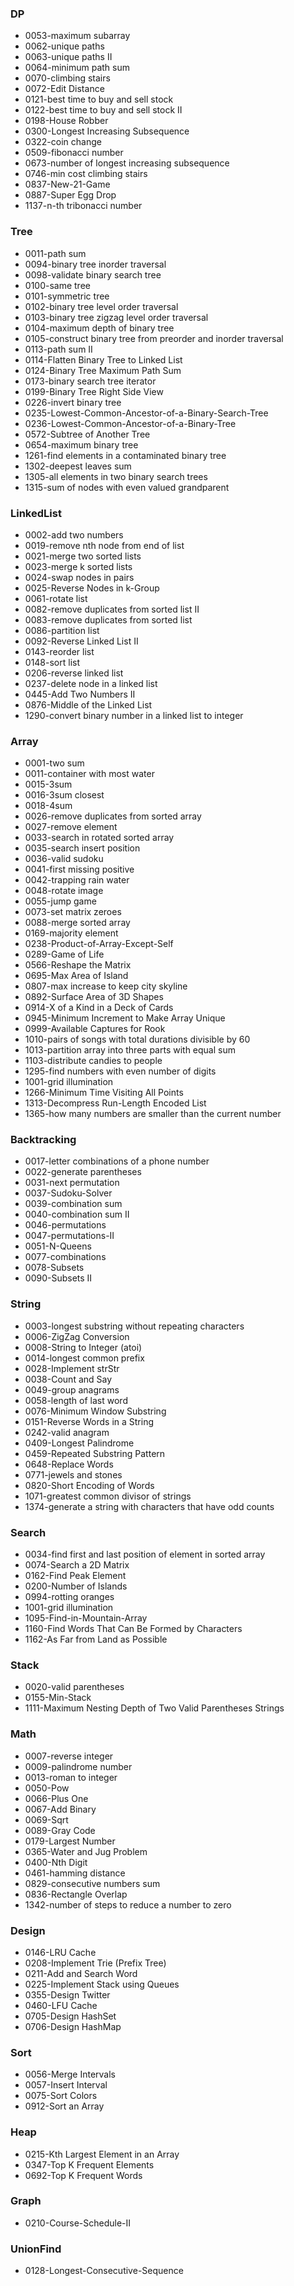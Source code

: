 
### DP
  - 0053-maximum subarray
  - 0062-unique paths
  - 0063-unique paths II
  - 0064-minimum path sum 
  - 0070-climbing stairs
  - 0072-Edit Distance
  - 0121-best time to buy and sell stock 
  - 0122-best time to buy and sell stock II
  - 0198-House Robber
  - 0300-Longest Increasing Subsequence
  - 0322-coin change
  - 0509-fibonacci number
  - 0673-number of longest increasing subsequence
  - 0746-min cost climbing stairs
  - 0837-New-21-Game
  - 0887-Super Egg Drop
  - 1137-n-th tribonacci number

### Tree
  - 0011-path sum
  - 0094-binary tree inorder traversal
  - 0098-validate binary search tree
  - 0100-same tree
  - 0101-symmetric tree
  - 0102-binary tree level order traversal
  - 0103-binary tree zigzag level order traversal
  - 0104-maximum depth of binary tree
  - 0105-construct binary tree from preorder and inorder traversal
  - 0113-path sum II
  - 0114-Flatten Binary Tree to Linked List
  - 0124-Binary Tree Maximum Path Sum
  - 0173-binary search tree iterator
  - 0199-Binary Tree Right Side View
  - 0226-invert binary tree
  - 0235-Lowest-Common-Ancestor-of-a-Binary-Search-Tree
  - 0236-Lowest-Common-Ancestor-of-a-Binary-Tree
  - 0572-Subtree of Another Tree
  - 0654-maximum binary tree
  - 1261-find elements in a contaminated binary tree
  - 1302-deepest leaves sum
  - 1305-all elements in two binary search trees
  - 1315-sum of nodes with even valued grandparent

### LinkedList
  - 0002-add two numbers
  - 0019-remove nth node from end of list
  - 0021-merge two sorted lists
  - 0023-merge k sorted lists
  - 0024-swap nodes in pairs
  - 0025-Reverse Nodes in k-Group 
  - 0061-rotate list
  - 0082-remove duplicates from sorted list II
  - 0083-remove duplicates from sorted list
  - 0086-partition list
  - 0092-Reverse Linked List II
  - 0143-reorder list
  - 0148-sort list
  - 0206-reverse linked list
  - 0237-delete node in a linked list
  - 0445-Add Two Numbers II
  - 0876-Middle of the Linked List
  - 1290-convert binary number in a linked list to integer

### Array
  - 0001-two sum
  - 0011-container with most water
  - 0015-3sum
  - 0016-3sum closest
  - 0018-4sum
  - 0026-remove duplicates from sorted array
  - 0027-remove element
  - 0033-search in rotated sorted array
  - 0035-search insert position
  - 0036-valid sudoku
  - 0041-first missing positive
  - 0042-trapping rain water
  - 0048-rotate image 
  - 0055-jump game
  - 0073-set matrix zeroes 
  - 0088-merge sorted array
  - 0169-majority element
  - 0238-Product-of-Array-Except-Self
  - 0289-Game of Life
  - 0566-Reshape the Matrix
  - 0695-Max Area of Island
  - 0807-max increase to keep city skyline
  - 0892-Surface Area of 3D Shapes
  - 0914-X of a Kind in a Deck of Cards
  - 0945-Minimum Increment to Make Array Unique
  - 0999-Available Captures for Rook
  - 1010-pairs of songs with total durations divisible by 60
  - 1013-partition array into three parts with equal sum
  - 1103-distribute candies to people
  - 1295-find numbers with even number of digits 
  - 1001-grid illumination
  - 1266-Minimum Time Visiting All Points
  - 1313-Decompress Run-Length Encoded List
  - 1365-how many numbers are smaller than the current number

### Backtracking
  - 0017-letter combinations of a phone number
  - 0022-generate parentheses
  - 0031-next permutation
  - 0037-Sudoku-Solver
  - 0039-combination sum
  - 0040-combination sum II
  - 0046-permutations
  - 0047-permutations-II
  - 0051-N-Queens
  - 0077-combinations
  - 0078-Subsets
  - 0090-Subsets II

### String
  - 0003-longest substring without repeating characters
  - 0006-ZigZag Conversion
  - 0008-String to Integer (atoi)
  - 0014-longest common prefix
  - 0028-Implement strStr
  - 0038-Count and Say
  - 0049-group anagrams
  - 0058-length of last word
  - 0076-Minimum Window Substring
  - 0151-Reverse Words in a String
  - 0242-valid anagram
  - 0409-Longest Palindrome
  - 0459-Repeated Substring Pattern
  - 0648-Replace Words
  - 0771-jewels and stones
  - 0820-Short Encoding of Words
  - 1071-greatest common divisor of strings
  - 1374-generate a string with characters that have odd counts

### Search
  - 0034-find first and last position of element in sorted array
  - 0074-Search a 2D Matrix
  - 0162-Find Peak Element
  - 0200-Number of Islands
  - 0994-rotting oranges
  - 1001-grid illumination
  - 1095-Find-in-Mountain-Array
  - 1160-Find Words That Can Be Formed by Characters
  - 1162-As Far from Land as Possible

### Stack
  - 0020-valid parentheses
  - 0155-Min-Stack
  - 1111-Maximum Nesting Depth of Two Valid Parentheses Strings

### Math
  - 0007-reverse integer
  - 0009-palindrome number
  - 0013-roman to integer
  - 0050-Pow
  - 0066-Plus One
  - 0067-Add Binary
  - 0069-Sqrt
  - 0089-Gray Code
  - 0179-Largest Number
  - 0365-Water and Jug Problem
  - 0400-Nth Digit
  - 0461-hamming distance
  - 0829-consecutive numbers sum
  - 0836-Rectangle Overlap
  - 1342-number of steps to reduce a number to zero

### Design
  - 0146-LRU Cache
  - 0208-Implement Trie (Prefix Tree)
  - 0211-Add and Search Word
  - 0225-Implement Stack using Queues
  - 0355-Design Twitter
  - 0460-LFU Cache
  - 0705-Design HashSet
  - 0706-Design HashMap

### Sort
  - 0056-Merge Intervals
  - 0057-Insert Interval
  - 0075-Sort Colors
  - 0912-Sort an Array

### Heap
  - 0215-Kth Largest Element in an Array
  - 0347-Top K Frequent Elements
  - 0692-Top K Frequent Words

### Graph
  - 0210-Course-Schedule-II

### UnionFind
  - 0128-Longest-Consecutive-Sequence